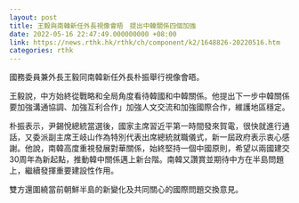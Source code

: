 ```yaml
---
layout: post
title: 王毅與南韓新任外長視像會晤　提出中韓關係四個加強
date: 2022-05-16 22:47:49.000000000 +08:00
link: https://news.rthk.hk/rthk/ch/component/k2/1648826-20220516.htm
categories: rthk
---
```


國務委員兼外長王毅同南韓新任外長朴振舉行視像會晤。 

王毅說，中方始終從戰略和全局角度看待韓國和中韓關係。他提出下一步中韓關係要加強溝通協調、加強互利合作」加強人文交流和加強國際合作，維護地區穩定。

朴振表示，尹錫悅總統當選後，國家主席習近平第一時間發來賀電，很快就進行通話，又委派副主席王岐山作為特別代表出席總統就職儀式，新一屆政府表示衷心感謝。他說，南韓高度重視發展對華關係，始終堅持一個中國原則，希望以兩國建交30周年為新起點，推動韓中關係邁上新台階。南韓又讚賞並期待中方在半島問題上，繼續發揮重要建設性作用。 

雙方還圍繞當前朝鮮半島的新變化及共同關心的國際問題交換意見。
